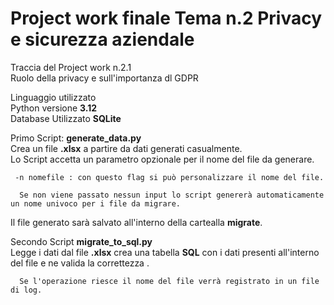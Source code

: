 # Project work finale Tema n.2 Privacy e sicurezza aziendale
Traccia del Project work n.2.1  
Ruolo della privacy e sull'importanza dl GDPR

Linguaggio utilizzato  
Python versione **3.12**  
Database Utilizzato **SQLite**

Primo Script: **generate_data.py**  
  Crea un file **.xlsx** a partire da dati generati casualmente.  
  Lo Script accetta un parametro opzionale per il nome del file da generare.  
  
     -n nomefile : con questo flag si può personalizzare il nome del file.  
     
      Se non viene passato nessun input lo script genererà automaticamente un nome univoco per i file da migrare.
      
  Il file generato sarà salvato all'interno della cartealla **migrate**.

    
Secondo Script **migrate_to_sql.py**  
  Legge i dati dal file **.xlsx** crea una tabella **SQL** con i dati presenti all'interno del file e ne valida la correttezza .
  
      Se l'operazione riesce il nome del file verrà registrato in un file di log.

